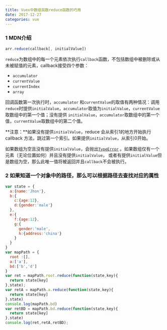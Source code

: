 ```yaml
---
title: Vuex中数组函数reduce函数的巧用
date: 2017-12-27
categories: vue
---
```


### 1 MDN介绍

```javascript
arr.reduce(callback[, initialValue])
```

`reduce`为数组中的每一个元素依次执行`callback`函数，不包括数组中被删除或从未被赋值的元素，callback接受四个参数：

- `accumulator `
- `currentValue `
- `currentIndex `
- `array`

回调函数第一次执行时，`accumulator` 和`currentValue`的取值有两种情况：调用`reduce`时提供`initialValue`，`accumulator`取值为`initialValue`，`currentValue`取数组中的第一个值；没有提供 `initialValue`，`accumulator`取数组中的第一个值，`currentValue`取数组中的第二个值。

**注意：**如果没有提供`initialValue`，reduce 会从索引1的地方开始执行 callback 方法，跳过第一个索引。如果提供`initialValue`，从索引0开始。

如果数组为空且没有提供`initialValue`，会抛出[`TypeError`](https://developer.mozilla.org/zh-CN/docs/Web/JavaScript/Reference/Global_Objects/TypeError) 。如果数组仅有一个元素（无论位置如何）并且没有提供`initialValue`， 或者有提供`initialValue`但是数组为空，那么此唯一值将被返回并且`callback`不会被执行。

### 2 如果知道一个对象中的路径，那么可以根据路径去查找对应的属性

```javascript
var state = {
  a:{name:'Jhon'},
  b:{
    c:{age:12},
    d:{gender:'male'}
  },
  e:{
    f:{age:12},
    g:{
      gender:'male',
      h:{address:'china'}
    }
  }
} 
var mapPath = {
  root :[],
  a:['a'],
  bd:['b','d']
}   
var ret = mapPath.root.reduce(function(state,key){
  return state[key]
},state);
var retA = mapPath.a.reduce(function(state,key){
  return state[key]
},state)
console.log(mapPath.bd)
var retBD = mapPath.bd.reduce(function(state,key){
  return state[key]
},state)
console.log(ret,retA,retBD);
```

